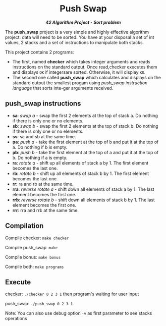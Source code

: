<h1 align="center">
	Push Swap
</h1>

<p align="center">
	<b><i>42 Algorithm Project - Sort problem</i></b><br>
</p>

The **push_swap** project is a very simple and highly effective algorithm project: data will need to be sorted. You have at your disposal a set of int values, 2 stacks and a set of instructions to manipulate both stacks.

This project contains 2 programs:
- The first, named **checker** which takes integer arguments and reads instructions on the standard output. Once read,checker executes them and displays `OK` if integersare sorted. Otherwise, it will display `KO`.
- The second one called **push_swap** which calculates and displays on the standard output the smallest progam using *push_swap instruction language* that sorts inte-ger arguments received.

## push_swap instructions

- **sa**: *swap a* - swap the first 2 elements at the top of stack a. Do nothing if there is only one or no elements.
- **sb**: *swap b* - swap the first 2 elements at the top of stack b. Do nothing if there is only one or no elements.
- **ss**: sa and sb at the same time.
- **pa**: *push a* - take the first element at the top of b and put it at the top of a. Do nothing if b is empty.
- **pb**: *push b* - take the first element at the top of a and put it at the top of b. Do nothing if a is empty.
- **ra**: *rotate a* - shift up all elements of stack a by 1. The first element becomes the last one.
- **rb**: *rotate b* - shift up all elements of stack b by 1. The first element becomes the last one.
- **rr**: ra and rb at the same time.
- **rra**: *reverse rotate a* - shift down all elements of stack a by 1. The last element becomes the first one.
- **rrb**: *reverse rotate b* - shift down all elements of stack b by 1. The last element becomes the first one.
- **rrr**: rra and rrb at the same time.

## Compilation

Compile checker: `make checker`

Compile push_swap: `make`

Compile bonus: `make bonus`

Compile both: `make programs`

## Execute

checker: `./checker 0 2 3 1` then program's waiting for user input

push_swap: `./push_swap 0 2 3 1`

Note: You can also use debug option `-v` as first parameter to see stacks operations
